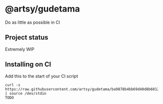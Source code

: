 # @artsy/gudetama

Do as little as possible in CI

## Project status

Extremely WIP

## Installing on CI

Add this to the start of your CI script

<!-- the_installation_command_is_on_the_next_line -->
    curl -s https://raw.githubusercontent.com/artsy/gudetama/ba9878b4bb69d40d8b6012010fa49c0968b5a4d6/install.sh | source /dev/stdin
    TODO
